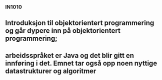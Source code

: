 ### IN1010
## Introduksjon til objektorientert programmering og går dypere inn på objektorientert programmering; 
## arbeidsspråket er Java og det blir gitt en innføring i det. Emnet tar også opp noen nyttige datastrukturer og algoritmer
